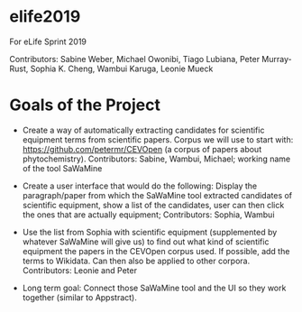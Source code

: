 # elife2019
For eLife Sprint 2019

Contributors: Sabine Weber, Michael Owonibi, Tiago Lubiana, Peter Murray-Rust, Sophia K. Cheng, Wambui Karuga, Leonie Mueck

# Goals of the Project

- Create a way of automatically extracting candidates for scientific equipment terms from scientific papers. Corpus we will use to start with: https://github.com/petermr/CEVOpen (a corpus of papers about phytochemistry). Contributors: Sabine, Wambui, Michael; working name of the tool SaWaMine

- Create a user interface that would do the following: Display the paragraph/paper from which the SaWaMine tool extracted candidates of scientific equipment, show a list of the candidates, user can then click the ones that are actually equipment; Contributors: Sophia, Wambui

- Use the list from Sophia with scientific equipment (supplemented by whatever SaWaMine will give us) to find out what kind of scientific equipment the papers in the CEVOpen corpus used. If possible, add the terms to Wikidata. Can then also be applied to other corpora. Contributors: Leonie and Peter

- Long term goal: Connect those SaWaMine tool and the UI so they work together (similar to Appstract).


